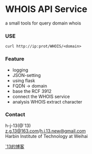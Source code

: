 WHOIS API Service
==================
a small tools for query domain whois

### USE
```curl http://ip:prot/WHOIS/<domain>```


### Feature

* logging
* JSON-setting
* using flask
* FQDN -> domain
* base the RCF 3912
* connect the WHOIS service
* analysis WHOIS extract character

### Contact

h-j-13(@`13)   
z.g.13@163.com/h.j.13.new@gmail.com   
Harbin Institute of Technology at Weihai   

[`13的博客](http://www.jianshu.com/u/75156f101757)
